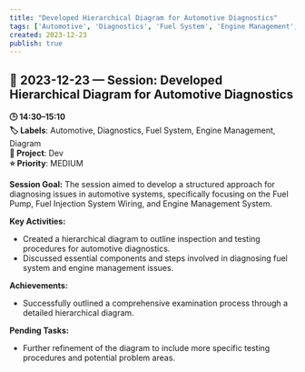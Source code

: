 ```yaml
---
title: "Developed Hierarchical Diagram for Automotive Diagnostics"
tags: ['Automotive', 'Diagnostics', 'Fuel System', 'Engine Management', 'Diagram']
created: 2023-12-23
publish: true
---
```


## 📅 2023-12-23 — Session: Developed Hierarchical Diagram for Automotive Diagnostics

**🕒 14:30–15:10**  
**🏷️ Labels**: Automotive, Diagnostics, Fuel System, Engine Management, Diagram  
**📂 Project**: Dev  
**⭐ Priority**: MEDIUM  


**Session Goal:**
The session aimed to develop a structured approach for diagnosing issues in automotive systems, specifically focusing on the Fuel Pump, Fuel Injection System Wiring, and Engine Management System.

**Key Activities:**
- Created a hierarchical diagram to outline inspection and testing procedures for automotive diagnostics.
- Discussed essential components and steps involved in diagnosing fuel system and engine management issues.

**Achievements:**
- Successfully outlined a comprehensive examination process through a detailed hierarchical diagram.

**Pending Tasks:**
- Further refinement of the diagram to include more specific testing procedures and potential problem areas.
